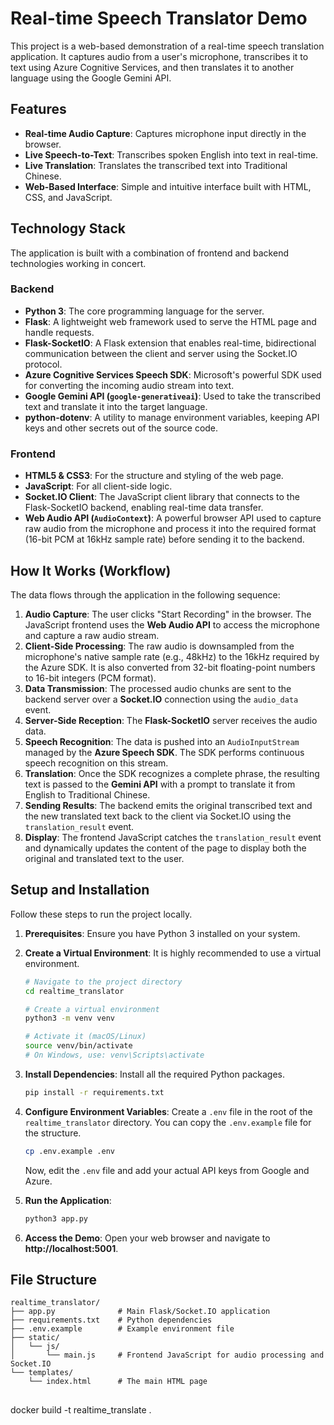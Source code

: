 # Real-time Speech Translator Demo

This project is a web-based demonstration of a real-time speech translation application. It captures audio from a user's microphone, transcribes it to text using Azure Cognitive Services, and then translates it to another language using the Google Gemini API.

## Features

- **Real-time Audio Capture**: Captures microphone input directly in the browser.
- **Live Speech-to-Text**: Transcribes spoken English into text in real-time.
- **Live Translation**: Translates the transcribed text into Traditional Chinese.
- **Web-Based Interface**: Simple and intuitive interface built with HTML, CSS, and JavaScript.

## Technology Stack

The application is built with a combination of frontend and backend technologies working in concert.

### Backend

- **Python 3**: The core programming language for the server.
- **Flask**: A lightweight web framework used to serve the HTML page and handle requests.
- **Flask-SocketIO**: A Flask extension that enables real-time, bidirectional communication between the client and server using the Socket.IO protocol.
- **Azure Cognitive Services Speech SDK**: Microsoft's powerful SDK used for converting the incoming audio stream into text.
- **Google Gemini API (`google-generativeai`)**: Used to take the transcribed text and translate it into the target language.
- **python-dotenv**: A utility to manage environment variables, keeping API keys and other secrets out of the source code.

### Frontend

- **HTML5 & CSS3**: For the structure and styling of the web page.
- **JavaScript**: For all client-side logic.
- **Socket.IO Client**: The JavaScript client library that connects to the Flask-SocketIO backend, enabling real-time data transfer.
- **Web Audio API (`AudioContext`)**: A powerful browser API used to capture raw audio from the microphone and process it into the required format (16-bit PCM at 16kHz sample rate) before sending it to the backend.

## How It Works (Workflow)

The data flows through the application in the following sequence:

1.  **Audio Capture**: The user clicks "Start Recording" in the browser. The JavaScript frontend uses the **Web Audio API** to access the microphone and capture a raw audio stream.
2.  **Client-Side Processing**: The raw audio is downsampled from the microphone's native sample rate (e.g., 48kHz) to the 16kHz required by the Azure SDK. It is also converted from 32-bit floating-point numbers to 16-bit integers (PCM format).
3.  **Data Transmission**: The processed audio chunks are sent to the backend server over a **Socket.IO** connection using the `audio_data` event.
4.  **Server-Side Reception**: The **Flask-SocketIO** server receives the audio data.
5.  **Speech Recognition**: The data is pushed into an `AudioInputStream` managed by the **Azure Speech SDK**. The SDK performs continuous speech recognition on this stream.
6.  **Translation**: Once the SDK recognizes a complete phrase, the resulting text is passed to the **Gemini API** with a prompt to translate it from English to Traditional Chinese.
7.  **Sending Results**: The backend emits the original transcribed text and the new translated text back to the client via Socket.IO using the `translation_result` event.
8.  **Display**: The frontend JavaScript catches the `translation_result` event and dynamically updates the content of the page to display both the original and translated text to the user.

## Setup and Installation

Follow these steps to run the project locally.

1.  **Prerequisites**: Ensure you have Python 3 installed on your system.

2.  **Create a Virtual Environment**: It is highly recommended to use a virtual environment.
    ```bash
    # Navigate to the project directory
    cd realtime_translator

    # Create a virtual environment
    python3 -m venv venv

    # Activate it (macOS/Linux)
    source venv/bin/activate
    # On Windows, use: venv\Scripts\activate
    ```

3.  **Install Dependencies**: Install all the required Python packages.
    ```bash
    pip install -r requirements.txt
    ```

4.  **Configure Environment Variables**: Create a `.env` file in the root of the `realtime_translator` directory. You can copy the `.env.example` file for the structure.
    ```bash
    cp .env.example .env
    ```
    Now, edit the `.env` file and add your actual API keys from Google and Azure.

5.  **Run the Application**:
    ```bash
    python3 app.py
    ```

6.  **Access the Demo**: Open your web browser and navigate to **http://localhost:5001**.

## File Structure

```
realtime_translator/
├── app.py              # Main Flask/Socket.IO application
├── requirements.txt    # Python dependencies
├── .env.example        # Example environment file
├── static/
│   └── js/
│       └── main.js     # Frontend JavaScript for audio processing and Socket.IO
└── templates/
    └── index.html      # The main HTML page
```


##
  docker build -t realtime_translate .
##